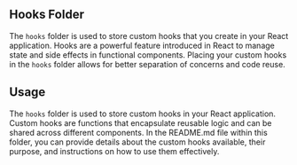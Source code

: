 ## Hooks Folder

The `hooks` folder is used to store custom hooks that you create in your React application. Hooks are a powerful feature introduced in React to manage state and side effects in functional components. Placing your custom hooks in the `hooks` folder allows for better separation of concerns and code reuse.

## Usage

The `hooks` folder is used to store custom hooks in your React application. Custom hooks are functions that encapsulate reusable logic and can be shared across different components. In the README.md file within this folder, you can provide details about the custom hooks available, their purpose, and instructions on how to use them effectively.
